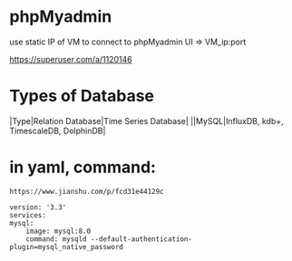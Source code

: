# phpMyadmin
use static IP of VM to connect to phpMyadmin UI
=> VM_ip:port

https://superuser.com/a/1120146



# Types of Database
|Type|Relation Database|Time Series Database|
||MySQL|InfluxDB, kdb+, TimescaleDB, DolphinDB|


# in yaml, command:
    https://www.jianshu.com/p/fcd31e44129c
    
    version: '3.3'
    services:
    mysql:
        image: mysql:8.0
        command: mysqld --default-authentication-plugin=mysql_native_password